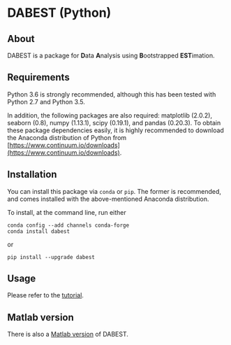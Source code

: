 # DABEST (Python)
<!-- [![Build Status](https://travis-ci.org/ACCLAB/DABEST-python.svg?branch=master)](https://travis-ci.org/ACCLAB/DABEST-python)

![](https://raw.githubusercontent.com/ACCLAB/DABEST-python/master/images/readme-float-contrast.png) -->

## About

DABEST is a package for **D**ata **A**nalysis using **B**ootstrapped **EST**imation.

## Requirements

Python 3.6 is strongly recommended, although this has been tested with Python 2.7 and Python 3.5.

In addition, the following packages are also required: matplotlib (2.0.2), seaborn (0.8), numpy (1.13.1), scipy (0.19.1), and pandas (0.20.3). To obtain these package dependencies easily, it is highly recommended to download the Anaconda distribution of Python from [https://www.continuum.io/downloads](https://www.continuum.io/downloads).


## Installation

You can install this package via `conda` or `pip`. The former is recommended, and comes installed with the above-mentioned Anaconda distribution.

To install, at the command line, run either
```
conda config --add channels conda-forge
conda install dabest
```
or
```
pip install --upgrade dabest
```


## Usage

Please refer to the [tutorial](https://github.com/ACCLAB/DABEST-python/blob/master/dabest_tutorial.ipynb).

## Matlab version

There is also a [Matlab version](https://github.com/ACCLAB/DABEST-Matlab) of DABEST.
